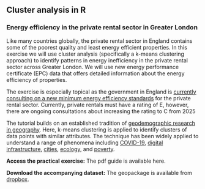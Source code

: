 ## Cluster analysis in R
### Energy efficiency in the private rental sector in Greater London

Like many countries globally, the private rental sector in England contains some of the poorest quality and least energy efficient properties. In this exercise we will use cluster analysis (specifically a k-means clustering approach) to identify patterns in energy inefficiency in the private rental sector across Greater London. We will use new energy performance certificate (EPC) data that offers detailed information about the energy efficiency of properties.

The exercise is especially topical as the government in England is [currently consulting on a new minimum energy efficiency standards](https://www.theguardian.com/environment/2023/mar/28/delays-landlord-energy-efficiency-standards-england-renters-tenants) for the private rental sector. Currently, private rentals must have a rating of E, however, there are ongoing consultations about increasing the rating to C from 2025

The tutorial builds on an established tradition of [geodemographic research in geography](https://www.tandfonline.com/doi/full/10.1080/00330124.2013.848764). Here, k-means clustering is applied to identify clusters of data points with similar attributes. The technique has been widely applied to understand a range of phenomena including [COVID-19](https://www.tandfonline.com/doi/full/10.1080/24694452.2021.1939647), [digital infrastructure](https://www.sciencedirect.com/science/article/pii/S0198971519307963), [cities](https://www.nature.com/articles/s41597-022-01640-8), [ecology](https://www.sciencedirect.com/science/article/pii/S0301479721016029), and [poverty](https://www.sciencedirect.com/science/article/pii/S0140988320304035). 

**Access the practical exercise:** The pdf guide is available here.

**Download the accompanying dataset:** The geopackage is available from [dropbox](https://www.dropbox.com/scl/fo/ujurxjv0c1bvkwygp1j2k/h?dl=0&rlkey=se0i1idjz08tgq9vfhbxsk9es).
